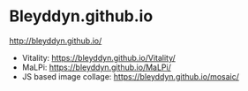 # Bleyddyn.github.io
http://bleyddyn.github.io/

* Vitality: https://bleyddyn.github.io/Vitality/
* MaLPi: https://bleyddyn.github.io/MaLPi/
* JS based image collage: https://bleyddyn.github.io/mosaic/
